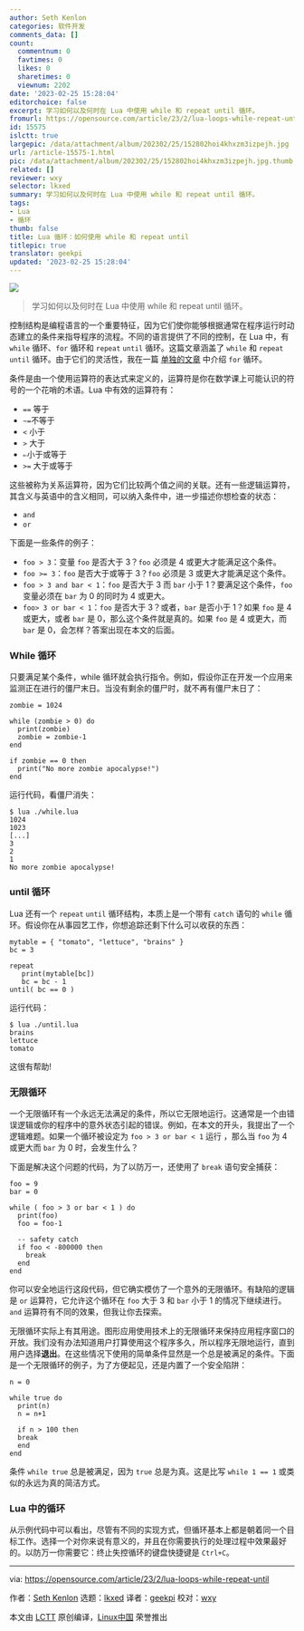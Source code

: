 ```yaml
---
author: Seth Kenlon
categories: 软件开发
comments_data: []
count:
  commentnum: 0
  favtimes: 0
  likes: 0
  sharetimes: 0
  viewnum: 2202
date: '2023-02-25 15:28:04'
editorchoice: false
excerpt: 学习如何以及何时在 Lua 中使用 while 和 repeat until 循环。
fromurl: https://opensource.com/article/23/2/lua-loops-while-repeat-until
id: 15575
islctt: true
largepic: /data/attachment/album/202302/25/152802hoi4khxzm3izpejh.jpg
url: /article-15575-1.html
pic: /data/attachment/album/202302/25/152802hoi4khxzm3izpejh.jpg.thumb.jpg
related: []
reviewer: wxy
selector: lkxed
summary: 学习如何以及何时在 Lua 中使用 while 和 repeat until 循环。
tags:
- Lua
- 循环
thumb: false
title: Lua 循环：如何使用 while 和 repeat until
titlepic: true
translator: geekpi
updated: '2023-02-25 15:28:04'
---
```


![](/data/attachment/album/202302/25/152802hoi4khxzm3izpejh.jpg)



> 
> 学习如何以及何时在 Lua 中使用 while 和 repeat until 循环。
> 
> 
> 


控制结构是编程语言的一个重要特征，因为它们使你能够根据通常在程序运行时动态建立的条件来指导程序的流程。不同的语言提供了不同的控制，在 Lua 中，有 `while` 循环、`for` 循环和 `repeat` `until` 循环。这篇文章涵盖了 `while` 和 `repeat until` 循环。由于它们的灵活性，我在一篇 [单独的文章](https://opensource.com/article/22/11/lua-for-loops) 中介绍 `for` 循环。


条件是由一个使用运算符的表达式来定义的，运算符是你在数学课上可能认识的符号的一个花哨的术语。Lua 中有效的运算符有：


* `==` 等于
* `~=`不等于
* `<` 小于
* `>` 大于
* `⇐`小于或等于
* `>=` 大于或等于


这些被称为关系运算符，因为它们比较两个值之间的关联。还有一些逻辑运算符，其含义与英语中的含义相同，可以纳入条件中，进一步描述你想检查的状态：


* `and`
* `or`


下面是一些条件的例子：


* `foo > 3`：变量 `foo` 是否大于 3？`foo` 必须是 4 或更大才能满足这个条件。
* `foo >= 3`：`foo` 是否大于或等于 3？`foo` 必须是 3 或更大才能满足这个条件。
* `foo > 3 and bar < 1`：`foo` 是否大于 3 而 `bar` 小于 1？要满足这个条件，`foo` 变量必须在 `bar` 为 0 的同时为 4 或更大。
* `foo> 3 or bar < 1`：`foo` 是否大于 3？或者，`bar` 是否小于 1？如果 `foo` 是 4 或更大，或者 `bar` 是 0，那么这个条件就是真的。如果 `foo` 是 4 或更大，而 `bar` 是 0，会怎样？答案出现在本文的后面。


### While 循环


只要满足某个条件，while 循环就会执行指令。例如，假设你正在开发一个应用来监测正在进行的僵尸末日。当没有剩余的僵尸时，就不再有僵尸末日了：



```
zombie = 1024

while (zombie > 0) do
  print(zombie)
  zombie = zombie-1
end

if zombie == 0 then
  print("No more zombie apocalypse!")
end

```

运行代码，看僵尸消失：



```
$ lua ./while.lua
1024
1023
[...]
3
2
1
No more zombie apocalypse!

```

### until 循环


Lua 还有一个 `repeat` `until` 循环结构，本质上是一个带有 `catch` 语句的 `while` 循环。假设你在从事园艺工作，你想追踪还剩下什么可以收获的东西：



```
mytable = { "tomato", "lettuce", "brains" }
bc = 3

repeat
   print(mytable[bc])
   bc = bc - 1
until( bc == 0 )

```

运行代码：



```
$ lua ./until.lua
brains
lettuce
tomato

```

这很有帮助!


### 无限循环


一个无限循环有一个永远无法满足的条件，所以它无限地运行。这通常是一个由错误逻辑或你的程序中的意外状态引起的错误。例如，在本文的开头，我提出了一个逻辑难题。如果一个循环被设定为 `foo > 3 or bar < 1` 运行 ，那么当 `foo` 为 4 或更大而 `bar` 为 0 时，会发生什么？


下面是解决这个问题的代码，为了以防万一，还使用了 `break` 语句安全捕获：



```
foo = 9
bar = 0

while ( foo > 3 or bar < 1 ) do
  print(foo)
  foo = foo-1

  -- safety catch
  if foo < -800000 then
    break
  end
end

```

你可以安全地运行这段代码，但它确实模仿了一个意外的无限循环。有缺陷的逻辑是 `or` 运算符，它允许这个循环在 `foo` 大于 3 和 `bar` 小于 1 的情况下继续进行。`and` 运算符有不同的效果，但我让你去探索。


无限循环实际上有其用途。图形应用使用技术上的无限循环来保持应用程序窗口的开放。我们没有办法知道用户打算使用这个程序多久，所以程序无限地运行，直到用户选择**退出**。在这些情况下使用的简单条件显然是一个总是被满足的条件。下面是一个无限循环的例子，为了方便起见，还是内置了一个安全陷阱：



```
n = 0

while true do
  print(n)
  n = n+1

  if n > 100 then
  break
  end
end

```

条件 `while true` 总是被满足，因为 `true` 总是为真。这是比写 `while 1 == 1` 或类似的永远为真的简洁方式。


### Lua 中的循环


从示例代码中可以看出，尽管有不同的实现方式，但循环基本上都是朝着同一个目标工作。选择一个对你来说有意义的，并且在你需要执行的处理过程中效果最好的。以防万一你需要它：终止失控循环的键盘快捷键是 `Ctrl+C`。




---


via: <https://opensource.com/article/23/2/lua-loops-while-repeat-until>


作者：[Seth Kenlon](https://opensource.com/users/seth) 选题：[lkxed](https://github.com/lkxed/) 译者：[geekpi](https://github.com/geekpi) 校对：[wxy](https://github.com/wxy)


本文由 [LCTT](https://github.com/LCTT/TranslateProject) 原创编译，[Linux中国](https://linux.cn/) 荣誉推出